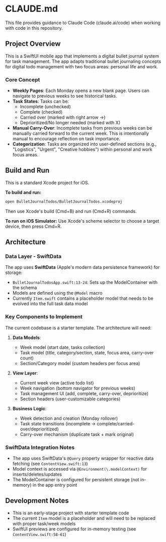 # CLAUDE.md

This file provides guidance to Claude Code (claude.ai/code) when working with code in this repository.

## Project Overview

This is a SwiftUI mobile app that implements a digital bullet journal system for task management. The app adapts traditional bullet journaling concepts for digital todo management with two focus areas: personal life and work.

### Core Concept

- **Weekly Pages**: Each Monday opens a new blank page. Users can navigate to previous weeks to see historical tasks.
- **Task States**: Tasks can be:
  - Incomplete (unchecked)
  - Complete (checked)
  - Carried over (marked with right arrow →)
  - Deprioritized/No longer needed (marked with X)
- **Manual Carry-Over**: Incomplete tasks from previous weeks can be manually carried forward to the current week. This is intentionally manual to encourage reflection on task importance.
- **Categorization**: Tasks are organized into user-defined sections (e.g., "Logistics", "Urgent", "Creative hobbies") within personal and work focus areas.

## Build and Run

This is a standard Xcode project for iOS.

**To build and run:**
```bash
open BulletJournalTodos/BulletJournalTodos.xcodeproj
```
Then use Xcode's build (Cmd+B) and run (Cmd+R) commands.

**To run on iOS Simulator:**
Use Xcode's scheme selector to choose a target device, then press Cmd+R.

## Architecture

### Data Layer - SwiftData

The app uses **SwiftData** (Apple's modern data persistence framework) for storage:

- `BulletJournalTodosApp.swift:13-24`: Sets up the ModelContainer with the schema
- Models are defined using the `@Model` macro
- Currently `Item.swift` contains a placeholder model that needs to be evolved into the full task data model

### Key Components to Implement

The current codebase is a starter template. The architecture will need:

1. **Data Models**:
   - Week model (start date, tasks collection)
   - Task model (title, category/section, state, focus area, carry-over count)
   - Section/Category model (custom headers per focus area)

2. **View Layer**:
   - Current week view (active todo list)
   - Week navigation (bottom navigator for previous weeks)
   - Task management UI (add, complete, carry-over, deprioritize)
   - Section headers (user-customizable categories)

3. **Business Logic**:
   - Week detection and creation (Monday rollover)
   - Task state transitions (incomplete → complete/carried-over/deprioritized)
   - Carry-over mechanism (duplicate task + mark original)

### SwiftData Integration Notes

- The app uses SwiftData's `@Query` property wrapper for reactive data fetching (see `ContentView.swift:13`)
- Model context is accessed via `@Environment(\.modelContext)` for inserts/deletes/updates
- The ModelContainer is configured for persistent storage (not in-memory) in the app entry point

## Development Notes

- This is an early-stage project with starter template code
- The current `Item` model is a placeholder and will need to be replaced with proper task/week models
- SwiftUI previews are configured for in-memory testing (see `ContentView.swift:58-61`)